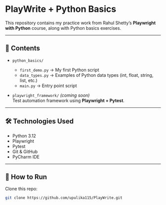 # PlayWrite + Python Basics

This repository contains my practice work from Rahul Shetty’s **Playwright with Python** course, along with Python basics exercises.

---

## 📖 Contents

- `python_basics/`
  - `first_demo.py` → My first Python script
  - `data_types.py` → Examples of Python data types (int, float, string, list, etc.)
  - `main.py` → Entry point script

- `playwright_framework/` *(coming soon)*  
  Test automation framework using **Playwright + Pytest**.

---

## 🛠️ Technologies Used
- Python 3.12
- Playwright
- Pytest
- Git & GitHub
- PyCharm IDE

---

## 🚀 How to Run
Clone this repo:
```bash
git clone https://github.com/upulika115/PlayWrite.git
